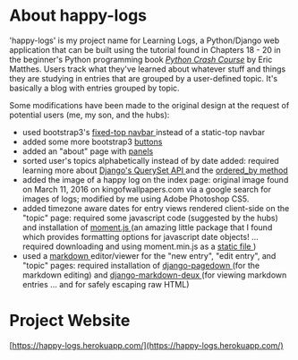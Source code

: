 # About happy-logs
'happy-logs' is my project name for Learning Logs, a Python/Django web application that can be built using the tutorial found in Chapters 18 - 20 in the beginner's Python programming book [_Python Crash Course_](https://ehmatthes.github.io/pcc/index.html) by Eric Matthes. Users track what they've learned about whatever stuff and things they are studying in entries that are grouped by a user-defined topic. It's basically a blog with entries grouped by topic.

Some modifications have been made to the original design at the request of potential users (me, my son, and the hubs):

- used bootstrap3's [ fixed-top navbar ](https://getbootstrap.com/components/#navbar-fixed-top) instead of a static-top navbar
- added some more bootstrap3 [ buttons ](http://getbootstrap.com/css/#buttons)
- added an "about" page with [ panels ](http://getbootstrap.com/components/#panels)
- sorted user's topics alphabetically instead of by date added: required learning more about [ Django's QuerySet API ](https://docs.djangoproject.com/en/1.10/ref/models/querysets/) and the [ ordered_by method ](https://docs.djangoproject.com/en/1.10/ref/models/querysets/#order-by)
- added the image of a happy log on the index page: original image found on March 11, 2016 on kingofwallpapers.com via a google search for images of logs; modified by me using Adobe Photoshop CS5.
- added timezone aware dates for entry views rendered client-side on the "topic" page: required some javascript code (suggested by the hubs) and installation of [ moment.js ](https://momentjs.com/) (an amazing little package that I found which provides formatting options for javascript date objects! ... required downloading and using moment.min.js as a [ static file ](https://docs.djangoproject.com/en/1.10/howto/static-files/))
- used a [ markdown ](https://daringfireball.net/projects/markdown/syntax) editor/viewer for the "new entry", "edit entry", and "topic" pages: required installation of [ django-pagedown ](https://github.com/timmyomahony/django-pagedown) (for the markdown editing) and [ django-markdown-deux ](https://github.com/trentm/django-markdown-deux) (for viewing markdown entries ... and for safely escaping raw HTML)

# Project Website
[https://happy-logs.herokuapp.com/](https://happy-logs.herokuapp.com/)

